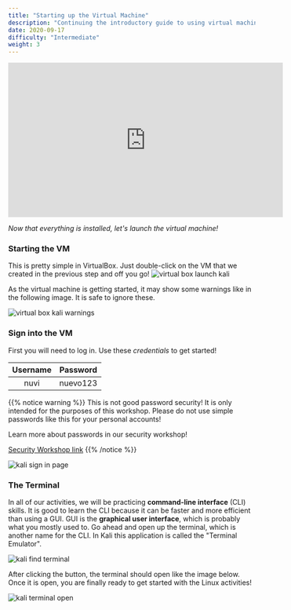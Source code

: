 ```yaml
---
title: "Starting up the Virtual Machine"
description: "Continuing the introductory guide to using virtual machines"
date: 2020-09-17
difficulty: "Intermediate"
weight: 3
---
```


<iframe width="560" height="315" src="https://www.youtube.com/embed/eqHr7UeKs70" frameborder="0" allow="accelerometer; autoplay; clipboard-write; encrypted-media; gyroscope; picture-in-picture" allowfullscreen></iframe>

*Now that everything is installed, let's launch the virtual machine!*

### Starting the VM
This is pretty simple in VirtualBox. Just double-click on the VM that we created in the previous step and off you go!
![virtual box launch kali](../images/start-01.PNG?classes=border,shadow)

As the virtual machine is getting started, it may show some warnings like in the following image. It is safe to ignore these.

![virtual box kali warnings](../images/start-02.PNG?classes=border,shadow)

### Sign into the VM
First you will need to log in. Use these *credentials* to get started!

| Username | Password |
| :------: | :------: |
|   nuvi   | nuevo123 |

{{% notice warning %}}
This is not good password security! It is only intended for the purposes of this workshop.
Please do not use simple passwords like this for your personal accounts!

Learn more about passwords in our security workshop!

<a class="my-2 mx-4 btn btn-info" target="_blank" href="https://workshops.nuevofoundation.org/security/">
Security Workshop link</a>
{{% /notice %}}

![kali sign in page](../images/start-03.PNG?classes=border,shadow)

### The Terminal

In all of our activities, we will be practicing **command-line interface** (CLI) skills. It is good to learn the CLI because it can be faster and more efficient than using a GUI. GUI is the **graphical user interface**, which is probably what you mostly used to. Go ahead and open up the terminal, which is another name for the CLI.
In Kali this application is called the "Terminal Emulator".

![kali find terminal](../images/start-04.PNG?classes=border,shadow)

After clicking the button, the terminal should open like the image below. Once it is open, you are finally ready to get started with the Linux activities!

![kali terminal open](../images/start-05.PNG?classes=border,shadow)
